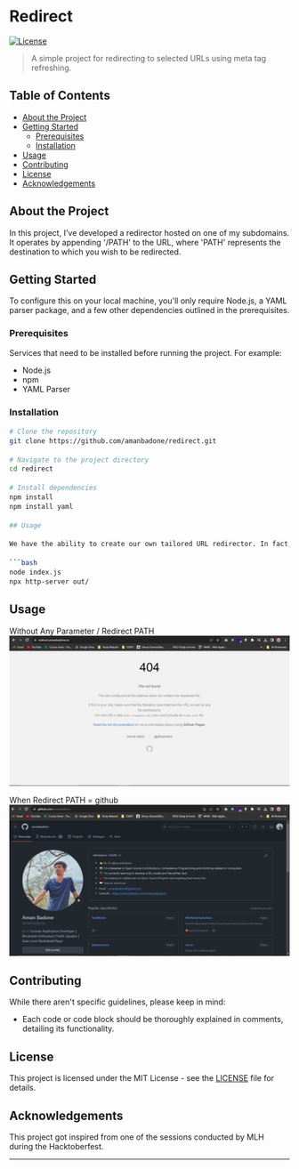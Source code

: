 # Redirect


[![License](https://img.shields.io/badge/license-MIT-blue.svg)](LICENSE)

> A simple project for redirecting to selected URLs using meta tag refreshing.

## Table of Contents

- [About the Project](#about-the-project)
- [Getting Started](#getting-started)
  - [Prerequisites](#prerequisites)
  - [Installation](#installation)
- [Usage](#usage)
- [Contributing](#contributing)
- [License](#license)
- [Acknowledgements](#acknowledgements)

## About the Project

In this project, I've developed a redirector hosted on one of my subdomains. It operates by appending '/PATH' to the URL, where 'PATH' represents the destination to which you wish to be redirected.
<!-- Add a screenshot or gif here -->

## Getting Started

To configure this on your local machine, you'll only require Node.js, a YAML parser package, and a few other dependencies outlined in the prerequisites.


### Prerequisites

Services that need to be installed before running the project. For example:

- Node.js
- npm
- YAML Parser

### Installation


```bash
# Clone the repository
git clone https://github.com/amanbadone/redirect.git

# Navigate to the project directory
cd redirect

# Install dependencies
npm install
npm install yaml

## Usage

We have the ability to create our own tailored URL redirector. In fact, we can explore the potential to expand this project into a URL shortener as well.

```bash
node index.js
npx http-server out/
```
## Usage

Without Any Parameter / Redirect PATH
![The URL without any Parameter/PATH](redirectamanbadoneco.PNG)

When Redirect PATH = github
![The URL with github as the Parameter/PATH](githubredirect.PNG)



## Contributing

While there aren't specific guidelines, please keep in mind:
- Each code or code block should be thoroughly explained in comments, detailing its functionality.

## License

This project is licensed under the MIT License - see the [LICENSE](LICENSE) file for details.

## Acknowledgements

This project got inspired from one of the sessions conducted by MLH during the Hacktoberfest.

---
